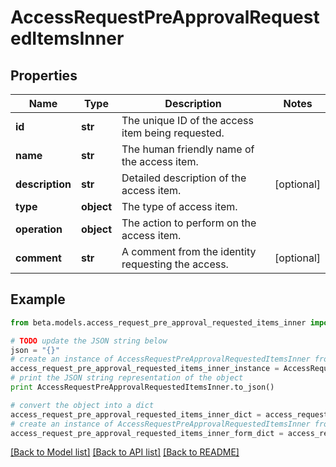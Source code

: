 # AccessRequestPreApprovalRequestedItemsInner


## Properties
Name | Type | Description | Notes
------------ | ------------- | ------------- | -------------
**id** | **str** | The unique ID of the access item being requested. | 
**name** | **str** | The human friendly name of the access item. | 
**description** | **str** | Detailed description of the access item. | [optional] 
**type** | **object** | The type of access item. | 
**operation** | **object** | The action to perform on the access item. | 
**comment** | **str** | A comment from the identity requesting the access. | [optional] 

## Example

```python
from beta.models.access_request_pre_approval_requested_items_inner import AccessRequestPreApprovalRequestedItemsInner

# TODO update the JSON string below
json = "{}"
# create an instance of AccessRequestPreApprovalRequestedItemsInner from a JSON string
access_request_pre_approval_requested_items_inner_instance = AccessRequestPreApprovalRequestedItemsInner.from_json(json)
# print the JSON string representation of the object
print AccessRequestPreApprovalRequestedItemsInner.to_json()

# convert the object into a dict
access_request_pre_approval_requested_items_inner_dict = access_request_pre_approval_requested_items_inner_instance.to_dict()
# create an instance of AccessRequestPreApprovalRequestedItemsInner from a dict
access_request_pre_approval_requested_items_inner_form_dict = access_request_pre_approval_requested_items_inner.from_dict(access_request_pre_approval_requested_items_inner_dict)
```
[[Back to Model list]](../README.md#documentation-for-models) [[Back to API list]](../README.md#documentation-for-api-endpoints) [[Back to README]](../README.md)



